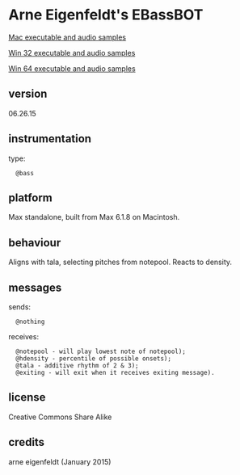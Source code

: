 # Arne Eigenfeldt's EBassBOT #

[Mac executable and audio samples](https://www.sfu.ca/musebots/Musebot_Test_Suite/Musebots/Bass_generators/ae_EBassBOT.zip)

[Win 32 executable and audio samples](https://www.sfu.ca/musebots/Musebot_Test_Suite/Musebots_Win32/Bass_generators/ae_EBassBOT_w32.zip)

[Win 64 executable and audio samples](https://www.sfu.ca/musebots/Musebot_Test_Suite/Musebots_Win64/Bass_generators/ae_EBassBOT_w64.zip)

## version ##

06.26.15

## instrumentation ##

type:

      @bass

## platform ##

Max standalone, built from Max 6.1.8 on Macintosh.

## behaviour ##

Aligns with tala, selecting pitches from notepool. Reacts to density.

## messages ##

sends:

      @nothing

receives:

      @notepool - will play lowest note of notepool);
      @hdensity - percentile of possible onsets);
      @tala - additive rhythm of 2 & 3);
      @exiting - will exit when it receives exiting message).

## license ##

Creative Commons Share Alike

## credits ##

arne eigenfeldt (January 2015)
